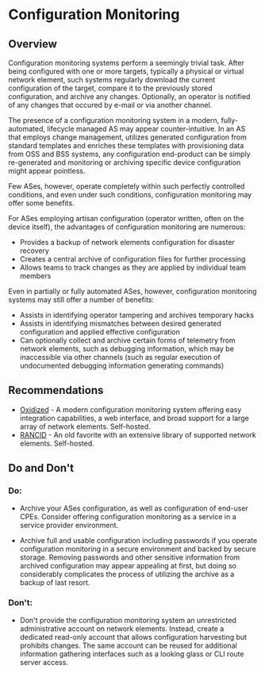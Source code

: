 # Configuration Monitoring

## Overview

Configuration monitoring systems perform a seemingly trivial task. After being configured with one or more targets, typically a physical or virtual network element, such systems regularly download the current configuration of the target, compare it to the previously stored configuration, and archive any changes. Optionally, an operator is notified of any changes that occured by e-mail or via  another channel.

The presence of a configuration monitoring system in a modern, fully-automated, lifecycle managed AS may appear counter-intuitive. In an AS that employs change management, utilizes generated configuration from standard templates and enriches these templates with provisioning data from OSS and BSS systems, any configuration end-product can be simply re-generated and monitoring or archiving specific device configuration might appear pointless.

Few ASes, however, operate completely within such perfectly controlled conditions, and even under such conditions, configuration monitoring may offer some benefits.

For ASes employing artisan configuration (operator written, often on the device itself), the advantages of configuration monitoring are numerous:

* Provides a backup of network elements configuration for disaster recovery
* Creates a central archive of configuration files for further processing
* Allows teams to track changes as they are applied by individual team members

Even in partially or fully automated ASes, however, configuration monitoring systems may still offer a number of benefits:

* Assists in identifying operator tampering and archives temporary hacks
* Assists in identifying mismatches between desired generated configuration and applied effective configuration
* Can optionally collect and archive certain forms of telemetry from network elements, such as debugging information, which may be inaccessible via other channels (such as regular execution of undocumented debugging information generating commands)

## Recommendations

* [Oxidized](https://github.com/ytti/oxidized) - A modern configuration monitoring system offering easy integration capabilities, a web interface, and broad support for a large array of network elements. Self-hosted.
* [RANCID](http://www.shrubbery.net/rancid/) - An old favorite with an extensive library of supported network elements. Self-hosted.

## Do and Don't

### Do:
* Archive your ASes configuration, as well as configuration of end-user CPEs. Consider offering configuration monitoring as a service in a service provider environment.

* Archive full and usable configuration including passwords if you operate configuration monitoring in a secure environment and backed by secure storage. Removing passwords and other sensitive information from archived configuration may appear appealing at first, but doing so considerably complicates the process of utilizing the archive as a backup of last resort.

### Don't:
* Don't provide the configuration monitoring system an unrestricted administrative account on network elements. Instead, create a dedicated read-only account that allows configuration harvesting but prohibits changes. The same account can be reused for additional information gathering interfaces such as a looking glass or CLI route server access.
